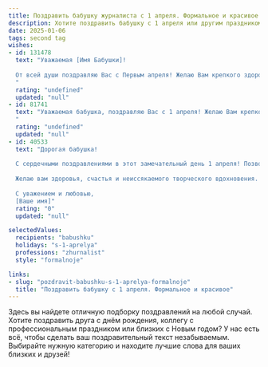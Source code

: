 ```yaml
---
title: Поздравить бабушку журналиста с 1 апреля. Формальное и красивое
description: Хотите поздравить бабушку с 1 апреля или другим праздником? Наш ИИ создаст незабываемое поздравление, а вы обязательно выделитесь среди других.  
date: 2025-01-06
tags: second tag
wishes:
- id: 131478
  text: "Уважаемая [Имя Бабушки]!
  
  От всей души поздравляю Вас с Первым апреля! Желаю Вам крепкого здоровья, отличного настроения и море позитива в этот весенний день.  Пусть Ваш острый журналистский ум и богатый опыт приносят Вам радость и удовлетворение, а жизнь будет наполнена яркими событиями и заслуженным уважением.  С праздником!
  "
  rating: "undefined"
  updated: "null"
- id: 81741
  text: "Уважаемая бабушка, поздравляю Вас с 1 апреля! Желаю Вам крепкого здоровья, весеннего настроения и ярких, как весенние цветы, событий в жизни. Пусть ваш журналистский талант и острый ум всегда будут востребованы, а творческие идеи – неизменны!
  "
  rating: "undefined"
  updated: "null"
- id: 40533
  text: "Дорогая бабушка!
  
  С сердечными поздравлениями в этот замечательный день 1 апреля! Позвольте выразить вам свою глубокую признательность за ваш неоценимый вклад в журналистику и стремление к истине. Ваш талант и преданность делу вдохновляют не только профессионалов, но и всех, кто вас окружает.
  
  Желаю вам здоровья, счастья и неиссякаемого творческого вдохновения. Пусть каждый ваш день будет наполнен радостью, удивительными открытиями и добрыми улыбками.
  
  С уважением и любовью,
  [Ваше имя]"
  rating: "0"
  updated: "null"

selectedValues:
  recipients: "babushku"
  holidays: "s-1-aprelya"
  professions: "zhurnalist"
  style: "formalnoje"

links:
- slug: "pozdravit-babushku-s-1-aprelya-formalnoje"
  title: "Поздравить бабушку с 1 апреля. Формальное и красивое"
---
```


Здесь вы найдете отличную подборку поздравлений на любой случай. 
Хотите поздравить друга с днём рождения, коллегу с профессиональным праздником или близких с Новым годом? У нас есть всё, чтобы сделать ваш поздравительный текст незабываемым. Выбирайте нужную категорию и находите лучшие слова для ваших близких и друзей!
